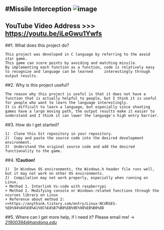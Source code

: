 #Missile Interception
![image](https://www.google.com/url?sa=i&url=https%3A%2F%2Ftwitter.com%2Fzzalmachine%2Fstatus%2F691160819367673856%3Flang%3Dfr&psig=AOvVaw0ddInNwHFQz4RPwcGlMsdm&ust=1623654770875000&source=images&cd=vfe&ved=0CAIQjRxqFwoTCJiNr8SHlPECFQAAAAAdAAAAABAD)
---
YouTube Video Address >>> https://youtu.be/iLeGwu1Ywfs
---

##1. What does this project do?

    This project was developed in C language by referring to the avoid star game.
    This game can score points by avoiding and matching missile.
    By implementing each function as a function, code is relatively easy to recognize and language can be learned     interestingly through output results.
    
##2. Why is this project useful?
    
    The reason why this project is useful is that it does not have a function that is actually helpful to people, but I think it is useful for people who want to learn the language interestingly.
    It is difficult to learn a language, but especially since shooting games have a large moving path, the output results make it easier to understand and I think it can lower the language's high entry barrier.

##3. How do I get started?

    1)	Clone this Git repository in your repository.
    2)	Copy and paste the source code into the desired development environment.
    3)	Understand the original source code and add the desired functionality to the game.

##4. **!Caution!**
    
    1)	In Windows OS environments, the Windows.h header file runs well, but it may not work on other OS environments. 
    2)	Compilation may not work properly, especially when running on Linux.
    + Method 1. Interlink Vs-code with raspberrypi
    + Method 2. Modifying console or Windows-related functions through the ncurses library on Linux
    + Reference about method 2: 
    >>https://anythink.tistory.com/entry/Linux-NCURSES-%ED%94%84%EB%A1%9C%EA%B7%B8%EB%9E%98%EB%B0%8D

##5. Where can I get more help, if I need it?
   Please email me! -> *21900394@handong.edu*
   
